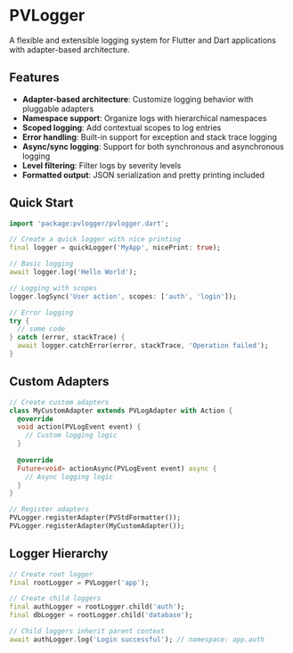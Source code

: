 # PVLogger

A flexible and extensible logging system for Flutter and Dart applications with adapter-based architecture.

## Features

- **Adapter-based architecture**: Customize logging behavior with pluggable adapters
- **Namespace support**: Organize logs with hierarchical namespaces
- **Scoped logging**: Add contextual scopes to log entries
- **Error handling**: Built-in support for exception and stack trace logging
- **Async/sync logging**: Support for both synchronous and asynchronous logging
- **Level filtering**: Filter logs by severity levels
- **Formatted output**: JSON serialization and pretty printing included

## Quick Start

```dart
import 'package:pvlogger/pvlogger.dart';

// Create a quick logger with nice printing
final logger = quickLogger('MyApp', nicePrint: true);

// Basic logging
await logger.log('Hello World');

// Logging with scopes
logger.logSync('User action', scopes: ['auth', 'login']);

// Error logging
try {
  // some code
} catch (error, stackTrace) {
  await logger.catchError(error, stackTrace, 'Operation failed');
}
```

## Custom Adapters

```dart
// Create custom adapters
class MyCustomAdapter extends PVLogAdapter with Action {
  @override
  void action(PVLogEvent event) {
    // Custom logging logic
  }
  
  @override
  Future<void> actionAsync(PVLogEvent event) async {
    // Async logging logic
  }
}

// Register adapters
PVLogger.registerAdapter(PVStdFormatter());
PVLogger.registerAdapter(MyCustomAdapter());
```

## Logger Hierarchy

```dart
// Create root logger
final rootLogger = PVLogger('app');

// Create child loggers
final authLogger = rootLogger.child('auth');
final dbLogger = rootLogger.child('database');

// Child loggers inherit parent context
await authLogger.log('Login successful'); // namespace: app.auth
```
